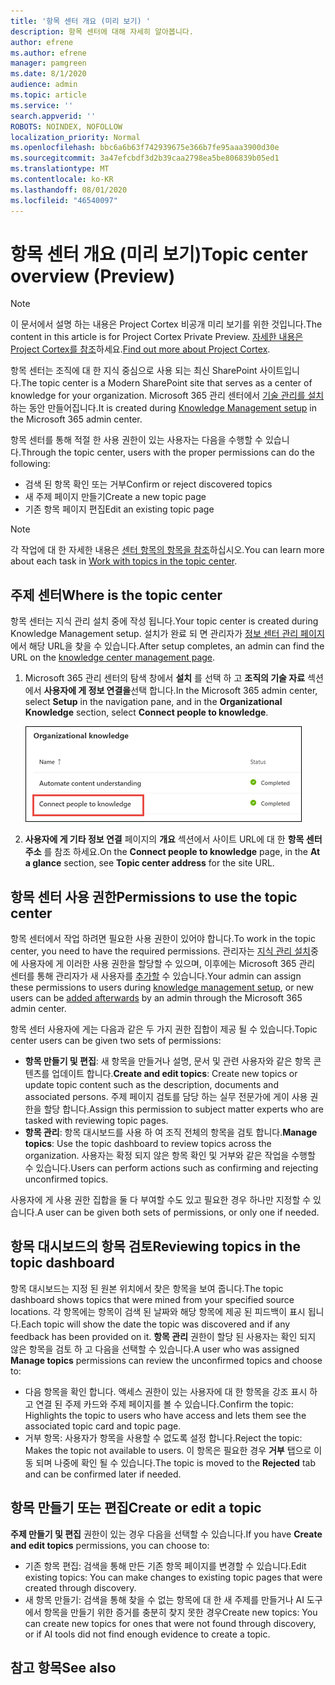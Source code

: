 ```yaml
---
title: '항목 센터 개요 (미리 보기) '
description: 항목 센터에 대해 자세히 알아봅니다.
author: efrene
ms.author: efrene
manager: pamgreen
ms.date: 8/1/2020
audience: admin
ms.topic: article
ms.service: ''
search.appverid: ''
ROBOTS: NOINDEX, NOFOLLOW
localization_priority: Normal
ms.openlocfilehash: bbc6a6b63f742939675e366b7fe95aaa3900d30e
ms.sourcegitcommit: 3a47efcbdf3d2b39caa2798ea5be806839b05ed1
ms.translationtype: MT
ms.contentlocale: ko-KR
ms.lasthandoff: 08/01/2020
ms.locfileid: "46540097"
---
```

# <a name="topic-center-overview-preview"></a><span data-ttu-id="135e0-103">항목 센터 개요 (미리 보기)</span><span class="sxs-lookup"><span data-stu-id="135e0-103">Topic center overview (Preview)</span></span>

> [!Note] 
> <span data-ttu-id="135e0-104">이 문서에서 설명 하는 내용은 Project Cortex 비공개 미리 보기를 위한 것입니다.</span><span class="sxs-lookup"><span data-stu-id="135e0-104">The content in this article is for Project Cortex Private Preview.</span></span> <span data-ttu-id="135e0-105">[자세한 내용은 Project Cortex를 참조](https://aka.ms/projectcortex)하세요.</span><span class="sxs-lookup"><span data-stu-id="135e0-105">[Find out more about Project Cortex](https://aka.ms/projectcortex).</span></span>

<span data-ttu-id="135e0-106">항목 센터는 조직에 대 한 지식 중심으로 사용 되는 최신 SharePoint 사이트입니다.</span><span class="sxs-lookup"><span data-stu-id="135e0-106">The topic center is a Modern SharePoint site that serves as a center of knowledge for your organization.</span></span> <span data-ttu-id="135e0-107">Microsoft 365 관리 센터에서 [기술 관리를 설치](set-up-knowledge-network.md) 하는 동안 만들어집니다.</span><span class="sxs-lookup"><span data-stu-id="135e0-107">It is created during [Knowledge Management setup](set-up-knowledge-network.md) in the Microsoft 365 admin center.</span></span>

<span data-ttu-id="135e0-108">항목 센터를 통해 적절 한 사용 권한이 있는 사용자는 다음을 수행할 수 있습니다.</span><span class="sxs-lookup"><span data-stu-id="135e0-108">Through the topic center, users with the proper permissions can do the following:</span></span>

- <span data-ttu-id="135e0-109">검색 된 항목 확인 또는 거부</span><span class="sxs-lookup"><span data-stu-id="135e0-109">Confirm or reject discovered topics</span></span>
- <span data-ttu-id="135e0-110">새 주제 페이지 만들기</span><span class="sxs-lookup"><span data-stu-id="135e0-110">Create a new topic page</span></span>
- <span data-ttu-id="135e0-111">기존 항목 페이지 편집</span><span class="sxs-lookup"><span data-stu-id="135e0-111">Edit an existing topic page</span></span>

> [!Note] 
> <span data-ttu-id="135e0-112">각 작업에 대 한 자세한 내용은 [센터 항목의 항목을 참조](work-with-topics.md)하십시오.</span><span class="sxs-lookup"><span data-stu-id="135e0-112">You can learn more about each task in [Work with topics in the topic center](work-with-topics.md).</span></span>

## <a name="where-is-the-topic-center"></a><span data-ttu-id="135e0-113">주제 센터</span><span class="sxs-lookup"><span data-stu-id="135e0-113">Where is the topic center</span></span>

<span data-ttu-id="135e0-114">항목 센터는 지식 관리 설치 중에 작성 됩니다.</span><span class="sxs-lookup"><span data-stu-id="135e0-114">Your topic center is created during Knowledge Management setup.</span></span> <span data-ttu-id="135e0-115">설치가 완료 되 면 관리자가 [정보 센터 관리 페이지](manage-knowledge-network.md)에서 해당 URL을 찾을 수 있습니다.</span><span class="sxs-lookup"><span data-stu-id="135e0-115">After setup completes, an admin can find the URL on the [knowledge center management page](manage-knowledge-network.md).</span></span>

1. <span data-ttu-id="135e0-116">Microsoft 365 관리 센터의 탐색 창에서 **설치** 를 선택 하 고 **조직의 기술 자료** 섹션에서 **사용자에 게 정보 연결을**선택 합니다.</span><span class="sxs-lookup"><span data-stu-id="135e0-116">In the Microsoft 365 admin center, select **Setup** in the navigation pane, and in the **Organizational Knowledge** section, select **Connect people to knowledge**.</span></span>

   ![전문 지식을 사용자에 게 연결](../media/content-understanding/manage-connect-people-to-knowledge.png) </br>

2. <span data-ttu-id="135e0-118">**사용자에 게 기타 정보 연결** 페이지의 **개요** 섹션에서 사이트 URL에 대 한 **항목 센터 주소** 를 참조 하세요.</span><span class="sxs-lookup"><span data-stu-id="135e0-118">On the **Connect people to knowledge** page, in the **At a glance** section, see **Topic center address** for the site URL.</span></span>

## <a name="permissions-to-use-the-topic-center"></a><span data-ttu-id="135e0-119">항목 센터 사용 권한</span><span class="sxs-lookup"><span data-stu-id="135e0-119">Permissions to use the topic center</span></span>

<span data-ttu-id="135e0-120">항목 센터에서 작업 하려면 필요한 사용 권한이 있어야 합니다.</span><span class="sxs-lookup"><span data-stu-id="135e0-120">To work in the topic center, you need to have the required permissions.</span></span> <span data-ttu-id="135e0-121">관리자는 [지식 관리 설치](set-up-knowledge-network.md)중에 사용자에 게 이러한 사용 권한을 할당할 수 있으며, 이후에는 Microsoft 365 관리 센터를 통해 관리자가 새 사용자를 [추가할](give-user-permissions-to-the-topic-center.md) 수 있습니다.</span><span class="sxs-lookup"><span data-stu-id="135e0-121">Your admin can assign these permissions to users during [knowledge management setup](set-up-knowledge-network.md), or new users can be [added afterwards](give-user-permissions-to-the-topic-center.md) by an admin through the Microsoft 365 admin center.</span></span>

<span data-ttu-id="135e0-122">항목 센터 사용자에 게는 다음과 같은 두 가지 권한 집합이 제공 될 수 있습니다.</span><span class="sxs-lookup"><span data-stu-id="135e0-122">Topic center users can be given two sets of permissions:</span></span>

- <span data-ttu-id="135e0-123">**항목 만들기 및 편집**: 새 항목을 만들거나 설명, 문서 및 관련 사용자와 같은 항목 콘텐츠를 업데이트 합니다.</span><span class="sxs-lookup"><span data-stu-id="135e0-123">**Create and edit topics**: Create new topics or update topic content such as the description, documents and associated persons.</span></span> <span data-ttu-id="135e0-124">주제 페이지 검토를 담당 하는 실무 전문가에 게이 사용 권한을 할당 합니다.</span><span class="sxs-lookup"><span data-stu-id="135e0-124">Assign this permission to subject matter experts who are tasked with reviewing topic pages.</span></span>
- <span data-ttu-id="135e0-125">**항목 관리**: 항목 대시보드를 사용 하 여 조직 전체의 항목을 검토 합니다.</span><span class="sxs-lookup"><span data-stu-id="135e0-125">**Manage topics**: Use the topic dashboard to review topics across the organization.</span></span> <span data-ttu-id="135e0-126">사용자는 확정 되지 않은 항목 확인 및 거부와 같은 작업을 수행할 수 있습니다.</span><span class="sxs-lookup"><span data-stu-id="135e0-126">Users can perform actions such as confirming and rejecting unconfirmed topics.</span></span>

<span data-ttu-id="135e0-127">사용자에 게 사용 권한 집합을 둘 다 부여할 수도 있고 필요한 경우 하나만 지정할 수 있습니다.</span><span class="sxs-lookup"><span data-stu-id="135e0-127">A user can be given both sets of permissions, or only one if needed.</span></span> 

## <a name="reviewing-topics-in-the-topic-dashboard"></a><span data-ttu-id="135e0-128">항목 대시보드의 항목 검토</span><span class="sxs-lookup"><span data-stu-id="135e0-128">Reviewing topics in the topic dashboard</span></span>

<span data-ttu-id="135e0-129">항목 대시보드는 지정 된 원본 위치에서 찾은 항목을 보여 줍니다.</span><span class="sxs-lookup"><span data-stu-id="135e0-129">The topic dashboard shows topics that were mined from your specified source locations.</span></span> <span data-ttu-id="135e0-130">각 항목에는 항목이 검색 된 날짜와 해당 항목에 제공 된 피드백이 표시 됩니다.</span><span class="sxs-lookup"><span data-stu-id="135e0-130">Each topic will show the date the topic was discovered and if any feedback has been provided on it.</span></span> <span data-ttu-id="135e0-131">**항목 관리** 권한이 할당 된 사용자는 확인 되지 않은 항목을 검토 하 고 다음을 선택할 수 있습니다.</span><span class="sxs-lookup"><span data-stu-id="135e0-131">A user who was assigned **Manage topics** permissions can review the unconfirmed topics and choose to:</span></span>
- <span data-ttu-id="135e0-132">다음 항목을 확인 합니다. 액세스 권한이 있는 사용자에 대 한 항목을 강조 표시 하 고 연결 된 주제 카드와 주제 페이지를 볼 수 있습니다.</span><span class="sxs-lookup"><span data-stu-id="135e0-132">Confirm the topic: Highlights the topic to users who have access and lets them see the associated topic card and topic page.</span></span>
- <span data-ttu-id="135e0-133">거부 항목: 사용자가 항목을 사용할 수 없도록 설정 합니다.</span><span class="sxs-lookup"><span data-stu-id="135e0-133">Reject the topic: Makes the topic not available to users.</span></span> <span data-ttu-id="135e0-134">이 항목은 필요한 경우 **거부** 탭으로 이동 되며 나중에 확인 될 수 있습니다.</span><span class="sxs-lookup"><span data-stu-id="135e0-134">The topic is moved to the **Rejected** tab and can be confirmed later if needed.</span></span>

## <a name="create-or-edit-a-topic"></a><span data-ttu-id="135e0-135">항목 만들기 또는 편집</span><span class="sxs-lookup"><span data-stu-id="135e0-135">Create or edit a topic</span></span>

<span data-ttu-id="135e0-136">**주제 만들기 및 편집** 권한이 있는 경우 다음을 선택할 수 있습니다.</span><span class="sxs-lookup"><span data-stu-id="135e0-136">If you have **Create and edit topics** permissions, you can choose to:</span></span>

- <span data-ttu-id="135e0-137">기존 항목 편집: 검색을 통해 만든 기존 항목 페이지를 변경할 수 있습니다.</span><span class="sxs-lookup"><span data-stu-id="135e0-137">Edit existing topics: You can make changes to existing topic pages that were created through discovery.</span></span>
- <span data-ttu-id="135e0-138">새 항목 만들기: 검색을 통해 찾을 수 없는 항목에 대 한 새 주제를 만들거나 AI 도구에서 항목을 만들기 위한 증거를 충분히 찾지 못한 경우</span><span class="sxs-lookup"><span data-stu-id="135e0-138">Create new topics: You can create new topics for ones that were not found through discovery, or if AI tools did not find enough evidence to create a topic.</span></span>






## <a name="see-also"></a><span data-ttu-id="135e0-139">참고 항목</span><span class="sxs-lookup"><span data-stu-id="135e0-139">See also</span></span>



  






